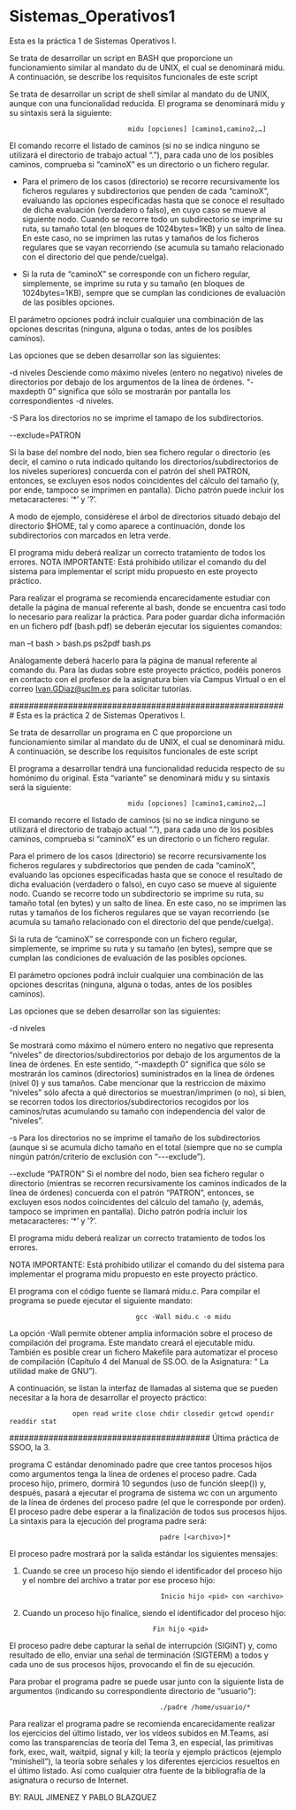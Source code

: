 # Sistemas_Operativos1
Esta es la práctica 1 de Sistemas Operativos I.

Se trata de desarrollar un script en BASH que proporcione un funcionamiento similar al mandato du
de UNIX, el cual se denominará midu. A continuación, se describe los requisitos funcionales de este
script

Se trata de desarrollar un script de shell similar al mandato du de UNIX, aunque con una funcionalidad
reducida. El programa se denominará midu y su sintaxis será la siguiente:

                                  midu [opciones] [camino1,camino2,…]

El comando recorre el listado de caminos (si no se indica ninguno se utilizará el directorio de trabajo
actual “.”), para cada uno de los posibles caminos, comprueba si “caminoX” es un directorio o un
fichero regular.


- Para el primero de los casos (directorio) se recorre recursivamente los ficheros regulares y
subdirectorios que penden de cada “caminoX”, evaluando las opciones especificadas hasta
que se conoce el resultado de dicha evaluación (verdadero o falso), en cuyo caso se mueve al
siguiente nodo. Cuando se recorre todo un subdirectorio se imprime su ruta, su tamaño total (en
bloques de 1024bytes=1KB) y un salto de línea. En este caso, no se imprimen las rutas y tamaños
de los ficheros regulares que se vayan recorriendo (se acumula su tamaño relacionado con el
directorio del que pende/cuelga).

- Si la ruta de “caminoX” se corresponde con un fichero regular, simplemente, se imprime su ruta
y su tamaño (en bloques de 1024bytes=1KB), sempre que se cumplan las condiciones de
evaluación de las posibles opciones.

El parámetro opciones podrá incluir cualquier una combinación de las opciones descritas (ninguna,
alguna o todas, antes de los posibles caminos).

Las opciones que se deben desarrollar son las siguientes:

-d niveles
Desciende como máximo niveles (entero no negativo) niveles de directorios por
debajo de los argumentos de la línea de órdenes. “-maxdepth 0” significa que
sólo se mostrarán por pantalla los correspondientes -d niveles.

-S
Para los directorios no se imprime el tamapo de los subdirectorios.

--exclude=PATRON

Si la base del nombre del nodo, bien sea fichero regular o directorio (es decir, el
camino o ruta indicado quitando los directorios/subdirectorios de los niveles
superiores) concuerda con el patrón del shell PATRON, entonces, se excluyen
esos nodos coincidentes del cálculo del tamaño (y, por ende, tampoco se
imprimen en pantalla). Dicho patrón puede incluir los metacaracteres: ‘*’ y ’?’.

A modo de ejemplo, considérese el árbol de directorios situado debajo del directorio $HOME, tal y
como aparece a continuación, donde los subdirectorios con marcados en letra verde.

El programa midu deberá realizar un correcto tratamiento de todos los errores.
NOTA IMPORTANTE: Está prohibido utilizar el comando du del sistema para implementar el script
midu propuesto en este proyecto práctico.

Para realizar el programa se recomienda encarecidamente estudiar con detalle la página de manual
referente al bash, donde se encuentra casi todo lo necesario para realizar la práctica. Para poder
guardar dicha información en un fichero pdf (bash.pdf) se deberán ejecutar los siguientes comandos:

man –t bash > bash.ps
ps2pdf bash.ps

Análogamente deberá hacerlo para la página de manual referente al comando du.
Para las dudas sobre este proyecto práctico, podéis poneros en contacto con el profesor de la
asignatura bien vía Campus Virtual o en el correo Ivan.GDiaz@uclm.es para solicitar tutorías.

#########################################################
Esta es la práctica 2 de Sistemas Operativos I.

Se trata de desarrollar un programa en C que proporcione un funcionamiento similar al mandato du
de UNIX, el cual se denominará midu. A continuación, se describe los requisitos funcionales de este
script

El programa a desarrollar tendrá una funcionalidad reducida respecto de su homónimo du original.
Esta “variante” se denominará midu y su sintaxis será la siguiente:

                                  midu [opciones] [camino1,camino2,…]

El comando recorre el listado de caminos (si no se indica ninguno se utilizará el directorio de trabajo
actual “.”), para cada uno de los posibles caminos, comprueba si “caminoX” es un directorio o un
fichero regular.

Para el primero de los casos (directorio) se recorre recursivamente los ficheros regulares y
subdirectorios que penden de cada “caminoX”, evaluando las opciones especificadas hasta
que se conoce el resultado de dicha evaluación (verdadero o falso), en cuyo caso se mueve al
siguiente nodo. Cuando se recorre todo un subdirectorio se imprime su ruta, su tamaño total (en
bytes) y un salto de línea. En este caso, no se imprimen las rutas y tamaños de los ficheros
regulares que se vayan recorriendo (se acumula su tamaño relacionado con el directorio del que
pende/cuelga).

Si la ruta de “caminoX” se corresponde con un fichero regular, simplemente, se imprime su ruta
y su tamaño (en bytes), sempre que se cumplan las condiciones de evaluación de las posibles
opciones.

El parámetro opciones podrá incluir cualquier una combinación de las opciones descritas
(ninguna, alguna o todas, antes de los posibles caminos).

Las opciones que se deben desarrollar son las siguientes:

-d niveles

Se mostrará como máximo el número entero no negativo que representa
“niveles” de directorios/subdirectorios por debajo de los argumentos de la
línea de órdenes. En este sentido, “-maxdepth 0” significa que sólo se
mostrarán los caminos (directorios) suministrados en la línea de órdenes (nivel
0) y sus tamaños. Cabe mencionar que la restriccion de máximo “niveles” sólo
afecta a qué directorios se muestran/imprimen (o no), si bien, se recorren
todos los directorios/subdirectorios recogidos por los caminos/rutas
acumulando su tamaño con independencia del valor de “niveles”.

-s
Para los directorios no se imprime el tamaño de los subdirectorios (aunque si
se acumula dicho tamaño en el total (siempre que no se cumpla ningún patrón/criterio
de exclusión con “---exclude”).

--exclude “PATRON”
Si el nombre del nodo, bien sea fichero regular o directorio (mientras se
recorren recursivamente los caminos indicados de la línea de órdenes)
concuerda con el patrón “PATRON”, entonces, se excluyen esos nodos
coincidentes del cálculo del tamaño (y, además, tampoco se imprimen en
pantalla). Dicho patrón podría incluir los metacaracteres: ‘*’ y ’?’.

El programa midu deberá realizar un correcto tratamiento de todos los errores. 

NOTA IMPORTANTE: Está prohibido utilizar el comando du del sistema para implementar el
programa midu propuesto en este proyecto práctico.

El programa con el código fuente se llamará midu.c. Para compilar el programa se puede ejecutar el
siguiente mandato:

                                    gcc -Wall midu.c -o midu

La opción -Wall permite obtener amplia información sobre el proceso de compilación del programa.
Este mandato creará el ejecutable midu. También es posible crear un fichero Makefile para
automatizar el proceso de compilación (Capítulo 4 del Manual de SS.OO. de la Asignatura: “ La
utilidad make de GNU”).

A continuación, se listan la interfaz de llamadas al sistema que se pueden necesitar a la hora de
desarrollar el proyecto práctico:

                    open read write close chdir closedir getcwd opendir readdir stat
                    
#########################################
Última práctica de SSOO, la 3.

programa C estándar denominado padre que cree tantos procesos hijos como argumentos tenga la línea de ordenes el proceso padre.
Cada proceso hijo, primero, dormirá 10 segundos (uso de función sleep()) y, después, pasará a ejecutar el programa de sistema wc con un argumento de la
línea de órdenes del proceso padre (el que le corresponde por orden). El proceso padre debe esperar a la finalización de todos sus procesos hijos.
La sintaxis para la ejecución del programa padre será:

                                          padre [<archivo>]*
                                          
El proceso padre mostrará por la salida estándar los siguientes mensajes:
1. Cuando se cree un proceso hijo siendo <pid> el identificador del proceso hijo y <archivo> el nombre del archivo a tratar por ese proceso hijo:
  
                                          Inicio hijo <pid> con <archivo>

  2. Cuando un proceso hijo finalice, siendo <pid> el identificador del proceso hijo:
  
                                          Fin hijo <pid>

El proceso padre debe capturar la señal de interrupción (SIGINT) y, como resultado de ello, enviar una
señal de terminación (SIGTERM) a todos y cada uno de sus procesos hijos, provocando el fin de su
ejecución.

Para probar el programa padre se puede usar junto con la siguiente lista de argumentos (indicando su correspondiente directorio de “usuario”):
  
                                          ./padre /home/usuario/*

Para realizar el programa padre se recomienda encarecidamente realizar los ejercicios del último listado, ver los vídeos subidos en M.Teams, así como las
transparencias de teoría del Tema 3, en especial, las primitivas fork, exec, wait, waitpid, signal y kill; la teoría y ejemplo prácticos (ejemplo
“minishell”), la teoría sobre señales y los diferentes ejercicios resueltos en el último listado. Así como cualquier otra fuente de la bibliografía de la
asignatura o recurso de Internet.

BY: RAUL JIMENEZ Y PABLO BLAZQUEZ
